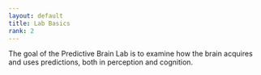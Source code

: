 ```yaml
---
layout: default
title: Lab Basics
rank: 2
---
```


The goal of the Predictive Brain Lab is to examine how the brain acquires and uses predictions, both in perception and cognition.

